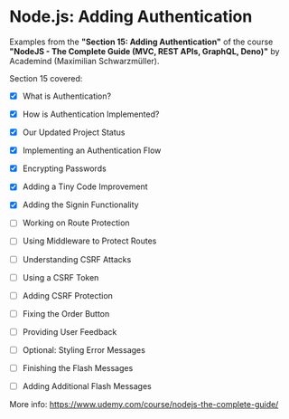 # Node.js: Adding Authentication

Examples from the **"Section 15: Adding Authentication"** of the course **"NodeJS - The Complete Guide (MVC, REST APIs, GraphQL, Deno)"** by Academind (Maximilian Schwarzmüller).

Section 15 covered:

- [X] What is Authentication?
- [X] How is Authentication Implemented?
- [X] Our Updated Project Status
- [X] Implementing an Authentication Flow
- [X] Encrypting Passwords
- [X] Adding a Tiny Code Improvement
- [X] Adding the Signin Functionality
- [ ] Working on Route Protection
- [ ] Using Middleware to Protect Routes
- [ ] Understanding CSRF Attacks
- [ ] Using a CSRF Token
- [ ] Adding CSRF Protection
- [ ] Fixing the Order Button
- [ ] Providing User Feedback
- [ ] Optional: Styling Error Messages
- [ ] Finishing the Flash Messages
- [ ] Adding Additional Flash Messages



More info: https://www.udemy.com/course/nodejs-the-complete-guide/
